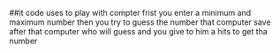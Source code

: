 ##it code uses to play with compter
frist you enter a minimum and maximum number 
then you try to guess the number that computer save
after that computer who will guess and you give to him a hits to get tha number 
